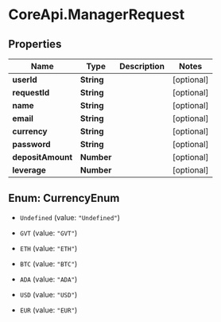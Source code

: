 # CoreApi.ManagerRequest

## Properties
Name | Type | Description | Notes
------------ | ------------- | ------------- | -------------
**userId** | **String** |  | [optional] 
**requestId** | **String** |  | [optional] 
**name** | **String** |  | [optional] 
**email** | **String** |  | [optional] 
**currency** | **String** |  | [optional] 
**password** | **String** |  | [optional] 
**depositAmount** | **Number** |  | [optional] 
**leverage** | **Number** |  | [optional] 


<a name="CurrencyEnum"></a>
## Enum: CurrencyEnum


* `Undefined` (value: `"Undefined"`)

* `GVT` (value: `"GVT"`)

* `ETH` (value: `"ETH"`)

* `BTC` (value: `"BTC"`)

* `ADA` (value: `"ADA"`)

* `USD` (value: `"USD"`)

* `EUR` (value: `"EUR"`)




